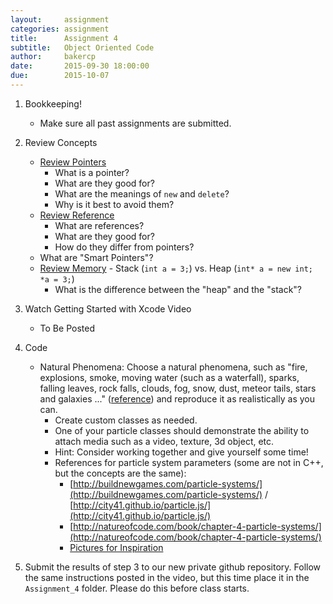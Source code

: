 ```yaml
---
layout:     assignment
categories: assignment
title:      Assignment 4
subtitle:   Object Oriented Code
author:     bakercp
date:       2015-09-30 18:00:00
due:        2015-10-07
---
```


1. Bookkeeping!
    - Make sure all past assignments are submitted.
2. Review Concepts
    - [Review Pointers](http://www.tutorialspoint.com/cplusplus/cpp_pointers.htm)
        - What is a pointer?
        - What are they good for?
        - What are the meanings of `new` and `delete`?
        - Why is it best to avoid them?
    - [Review Reference](http://www.tutorialspoint.com/cplusplus/cpp_references.htm)
        - What are references?
        - What are they good for?
        - How do they differ from pointers?
    - What are "Smart Pointers"?
    - [Review Memory](http://www.tutorialspoint.com/cplusplus/cpp_dynamic_memory.htm) - Stack (`int a = 3;`) vs. Heap (`int* a = new int; *a = 3;`)
        - What is the difference between the "heap" and the "stack"?

2. Watch Getting Started with Xcode Video
    - To Be Posted

3. Code
    - Natural Phenomena: Choose a natural phenomena, such as "fire, explosions, smoke, moving water (such as a waterfall), sparks, falling leaves, rock falls, clouds, fog, snow, dust, meteor tails, stars and galaxies ..." ([reference](https://en.wikipedia.org/wiki/Particle_system)) and reproduce it as realistically as you can.
        - Create custom classes as needed.
        - One of your particle classes should demonstrate the ability to attach media such as a video, texture, 3d object, etc.
        - Hint: Consider working together and give yourself some time!
        - References for particle system parameters (some are not in C++, but the concepts are the same):
            - [http://buildnewgames.com/particle-systems/](http://buildnewgames.com/particle-systems/) / [http://city41.github.io/particle.js/](http://city41.github.io/particle.js/)
            - [http://natureofcode.com/book/chapter-4-particle-systems/](http://natureofcode.com/book/chapter-4-particle-systems/)
            - [Pictures for Inspiration](https://www.google.com/search?q=particle+system+examples&safe=off&espv=2&biw=1280&bih=757&tbm=isch&tbo=u&source=univ&sa=X&ved=0CEEQsARqFQoTCOCC1LCGo8gCFUeKDQodcWUCww)

4. Submit the results of step 3 to our new private github repository.  Follow the same instructions posted in the video, but this time place it in the `Assignment_4` folder.  Please do this before class starts.
